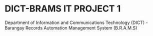 # DICT-BRAMS IT PROJECT 1
 Department of Information and Communications Technology (DICT) - Barangay Records Automation Management System (B.R.A.M.S)
